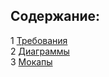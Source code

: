 ## Содержание:
1 [Требования](../Documents/SRS.md)  
2 [Диаграммы](/Diagrams/README.md)  
3 [Мокапы](/mockups)  
